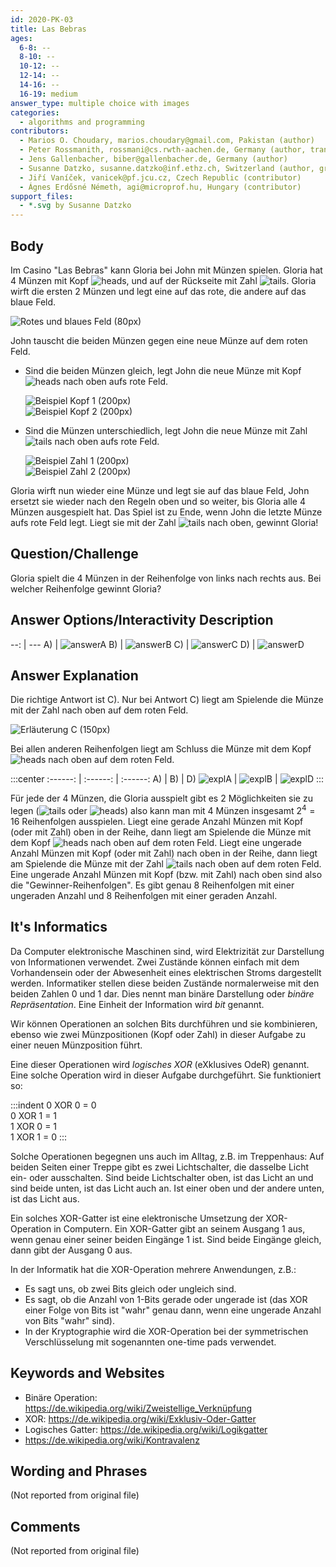 ```yaml
---
id: 2020-PK-03
title: Las Bebras
ages:
  6-8: --
  8-10: --
  10-12: --
  12-14: --
  14-16: --
  16-19: medium
answer_type: multiple choice with images
categories:
  - algorithms and programming
contributors:
  - Marios O. Choudary, marios.choudary@gmail.com, Pakistan (author)
  - Peter Rossmanith, rossmani@cs.rwth-aachen.de, Germany (author, translation from English into German)
  - Jens Gallenbacher, biber@gallenbacher.de, Germany (author)
  - Susanne Datzko, susanne.datzko@inf.ethz.ch, Switzerland (author, graphics)
  - Jiří Vaníček, vanicek@pf.jcu.cz, Czech Republic (contributor)
  - Ágnes Erdősné Németh, agi@microprof.hu, Hungary (contributor)
support_files:
  - *.svg by Susanne Datzko
---
```



## Body

Im Casino "Las Bebras" kann Gloria bei John mit Münzen spielen. Gloria hat 4 Münzen mit Kopf ![heads], und auf der Rückseite mit Zahl ![tails]. Gloria wirft die ersten 2 Münzen und legt eine auf das rote, die andere auf das blaue Feld.

[heads]: graphics/2020-PK-03_coin_heads-compatible.svg "Kopf (20px)"
[tails]: graphics/2020-PK-03_coin_tails-compatible.svg "Zahl (20px)"

![](graphics/2020-PK-03_taskbody1.svg "Rotes und blaues Feld (80px)")

<!-- TODO there shouldn't be reduced spacing in paragraphs in lists when there are several -->
John tauscht die beiden Münzen gegen eine neue Münze auf dem roten Feld.
 - Sind die beiden Münzen gleich, legt John die neue Münze mit Kopf ![heads] nach oben aufs rote Feld.

   ![](graphics/2020-PK-03_taskbody2.svg "Beispiel Kopf 1 (200px)")  
   ![](graphics/2020-PK-03_taskbody3.svg "Beispiel Kopf 2 (200px)")

 - Sind die Münzen unterschiedlich, legt John die neue Münze mit Zahl ![tails] nach oben aufs rote Feld.

   ![](graphics/2020-PK-03_taskbody4.svg "Beispiel Zahl 1 (200px)")  
   ![](graphics/2020-PK-03_taskbody5.svg "Beispiel Zahl 2 (200px)")

Gloria wirft nun wieder eine Münze und legt sie auf das blaue Feld, John ersetzt sie wieder nach den Regeln oben und so weiter, bis Gloria alle 4 Münzen ausgespielt hat. Das Spiel ist zu Ende, wenn John die letzte Münze aufs rote Feld legt. Liegt sie mit der Zahl ![tails] nach oben, gewinnt Gloria!


## Question/Challenge

Gloria spielt die 4 Münzen in der Reihenfolge von links nach rechts aus. Bei welcher Reihenfolge gewinnt Gloria?


## Answer Options/Interactivity Description

--: | ---
 A) | ![answerA]
 B) | ![answerB]
 C) | ![answerC]
 D) | ![answerD]

[answerA]: graphics/2020-PK-03_answerA.svg "Antwort A (120px)"
[answerB]: graphics/2020-PK-03_answerB.svg "Antwort B (120px)"
[answerC]: graphics/2020-PK-03_answerC.svg "Antwort C (120px)"
[answerD]: graphics/2020-PK-03_answerD.svg "Antwort D (120px)"


## Answer Explanation

Die richtige Antwort ist C). Nur bei Antwort C) liegt am Spielende die Münze mit der Zahl  nach oben auf dem roten Feld.

![](graphics/2020-PK-03_explanationC.svg "Erläuterung C (150px)")

Bei allen anderen Reihenfolgen liegt am Schluss die Münze mit dem Kopf ![heads] nach oben auf dem roten Feld.

:::center
:------: | :------: |  :------:
   A)    |    B)    |    D)
![explA] | ![explB] | ![explD]
:::

[explA]: graphics/2020-PK-03_explanationA.svg "Erläuterung A (150px)"
[explB]: graphics/2020-PK-03_explanationB.svg "Erläuterung B (150px)"
[explD]: graphics/2020-PK-03_explanationD.svg "Erläuterung D (150px)"

Für jede der 4 Münzen, die Gloria ausspielt gibt es 2 Möglichkeiten sie zu legen (![tails] oder ![heads]) also kann man mit 4 Münzen insgesamt $2^4 = 16$ Reihenfolgen ausspielen. Liegt eine gerade Anzahl Münzen mit Kopf (oder mit Zahl) oben in der Reihe, dann liegt am Spielende die  Münze mit dem Kopf ![heads] nach oben auf dem roten Feld. Liegt eine ungerade Anzahl Münzen mit Kopf (oder mit Zahl) nach oben in der Reihe, dann liegt am Spielende die Münze mit der Zahl ![tails] nach oben auf dem roten Feld. Eine ungerade Anzahl Münzen mit Kopf (bzw. mit Zahl) nach oben sind also die "Gewinner-Reihenfolgen". Es gibt genau 8 Reihenfolgen mit einer ungeraden Anzahl und 8 Reihenfolgen mit einer geraden Anzahl.


## It's Informatics

Da Computer elektronische Maschinen sind, wird Elektrizität zur Darstellung von Informationen verwendet. Zwei Zustände können einfach mit dem Vorhandensein oder der Abwesenheit eines elektrischen Stroms dargestellt werden. Informatiker stellen diese beiden Zustände normalerweise mit den beiden Zahlen 0 und 1 dar. Dies nennt man binäre Darstellung oder _binäre Repräsentation_. Eine Einheit der Information wird _bit_ genannt.

Wir können Operationen an solchen Bits durchführen und sie kombinieren, ebenso wie zwei Münzpositionen (Kopf oder Zahl) in dieser Aufgabe zu einer neuen Münzposition führt.

Eine dieser Operationen wird _logisches XOR_ (eXklusives OdeR) genannt. Eine solche Operation wird in dieser Aufgabe durchgeführt. Sie funktioniert so:

:::indent
0 XOR 0 = 0  
0 XOR 1 = 1  
1 XOR 0 = 1  
1 XOR 1 = 0
:::

Solche Operationen begegnen uns auch im Alltag, z.B. im Treppenhaus: Auf beiden Seiten einer Treppe gibt es zwei Lichtschalter, die dasselbe Licht ein- oder ausschalten. Sind beide Lichtschalter oben, ist das Licht an und sind beide unten, ist das Licht auch an. Ist einer oben und der andere unten, ist das Licht aus.

Ein solches XOR-Gatter ist eine elektronische Umsetzung der XOR-Operation in Computern.  Ein XOR-Gatter gibt an seinem Ausgang 1 aus, wenn genau einer seiner beiden Eingänge 1 ist. Sind beide Eingänge gleich, dann gibt der Ausgang 0 aus.

In der Informatik hat die XOR-Operation mehrere Anwendungen, z.B.:
 - Es sagt uns, ob zwei Bits gleich oder ungleich sind.
 - Es sagt, ob die Anzahl von 1-Bits gerade oder ungerade ist (das XOR einer Folge von Bits ist "wahr" genau dann, wenn eine ungerade Anzahl von Bits "wahr" sind).
 - In der Kryptographie wird die XOR-Operation bei der symmetrischen Verschlüsselung mit sogenannten one-time pads verwendet.


## Keywords and Websites

 - Binäre Operation: https://de.wikipedia.org/wiki/Zweistellige_Verknüpfung
 - XOR: https://de.wikipedia.org/wiki/Exklusiv-Oder-Gatter
 - Logisches Gatter: https://de.wikipedia.org/wiki/Logikgatter
 - https://de.wikipedia.org/wiki/Kontravalenz


## Wording and Phrases

(Not reported from original file)


## Comments

(Not reported from original file)
